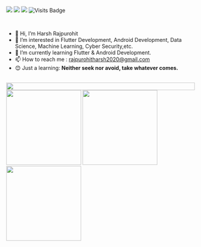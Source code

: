 <br/>

[<img src = "https://img.shields.io/badge/youtube-%23EE0000.svg?&style=for-the-badge&logo=youtube&logoColor=white">](https://www.youtube.com/@harshRajpurohit)
[<img src="https://img.shields.io/badge/linkedin-%230077B5.svg?&style=for-the-badge&logo=linkedin&logoColor=white" />](https://www.linkedin.com/in/harsh-rajpurohit-9988101b9) 
[<img src="https://img.shields.io/badge/gmail-%230077B5.svg?&style=for-the-badge&logo=gmail&logoColor=white&color=orange">](mailto:rajpurohitharsh2020@gmail.com) 
![Visits Badge](https://badges.pufler.dev/visits/HarshAndroid/HarshAndroid?style=for-the-badge)
<!-- [<img src="https://img.shields.io/badge/donate-%230077B5.svg?&style=for-the-badge&logo=paypal&logoColor=white" />](https://www.paypal.me/harshRajpurohit2023) -->


<br/>

- 👋 Hi, I’m Harsh Rajpurohit
- 👀 I’m interested in Flutter Development, Android Development, Data Science, Machine Learning, Cyber Security,etc.
- 🌱 I’m currently learning Flutter & Android Development.
- 📫 How to reach me : rajpurohitharsh2020@gmail.com
- 😊 Just a learning: **Neither seek nor avoid, take whatever comes.**

<br/>

<img src="https://i.imgur.com/dBaSKWF.gif" height="20" width="100%">
<img src="https://github-readme-stats-sigma-five.vercel.app/api?username=HarshAndroid&show_icons=true&count_private=true" height=200  />
<img src="https://github-readme-streak-stats.herokuapp.com/?user=HarshAndroid&count_private=true"  height=200/>
<img src="https://github-readme-stats-sigma-five.vercel.app/api/top-langs/?username=HarshAndroid&hide=TeX,OpenEdge%20ABL&layout=compact&show_icons=true&count_private=true" height=200/>


